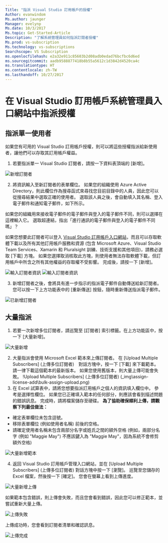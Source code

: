 ```yaml
---
Title: "指派 Visual Studio 訂用帳戶的授權"
Author: evanwindom
Ms.author: jaunger
Manager: evelynp
Ms.date: 10/3/2017
Ms.topic: Get-Started-Article
Description: "了解系統管理員如何指派訂閱者授權"
Ms.prod: vs-subscription
Ms.technology: vs-subscriptions
Searchscope: VS Subscription
ms.openlocfilehash: e2a32e911c85603b2d08adb0edad76bcfbc6d6ed
ms.sourcegitcommit: aadb9588877418b8b55a5612c1d3842d4520ca4c
ms.translationtype: HT
ms.contentlocale: zh-TW
ms.lasthandoff: 10/27/2017
---
```

# <a name="assigning-licenses-in-the-visual-studio-subscriptions-administrator-portal"></a>在 Visual Studio 訂用帳戶系統管理員入口網站中指派授權
## <a name="assigning-a-single-user"></a>指派單一使用者
如果您有可用的 Visual Studio 訂用帳戶授權，則可以將這些授權指派給新使用者，讓他們可以存取其訂用帳戶權益。 
1.  若要指派單一 Visual Studio 訂閱者，請按一下資料表頂端的 [新增]。

![新增訂閱者](_img\assign-license-add\assign-license-add.png)

2.  將資訊輸入至新訂閱者的表單欄位。 如果您的組織使用 Azure Active Directory，則此欄位作為搜尋函式來尋找您目前目錄中的人員，因此您可以從搜尋結果中選取正確的使用者。 選取該人員之後，會自動填入其名稱、登入電子郵件和通知電子郵件，如下所示。 

如果您的組織用來接收電子郵件的電子郵件與登入的電子郵件不同，則可以選擇在這裡輸入它。 選取超連結，指出「進行通訊的電子郵件與登入的電子郵件不同嗎」？ 

如果您想要此訂閱者可以登入 [Visual Studio 訂用帳戶入口網站](https:/my.visualstudio.com)，而且可以存取軟體下載以及所有其他訂用帳戶服務和資源 (包含 Microsoft Azure、Visual Studio Team Services、Xamarin 和 Pluralsight 訓練、技術支援和其他項目)，請務必選取 [下載] 方塊。 如果您選擇取消核取此方塊，則使用者無法存取軟體下載，但訂用帳戶中所含之所有其他權益的存取權不受影響。 完成後，請按一下 [新增]。

![輸入訂閱者資訊](_img\assign-license-add\add-subscriber-1.png)
![輸入訂閱者資訊](_img\assign-license-add\add-subscriber-2.png)

3.  新增訂閱者之後，會將具有進一步指示的指派電子郵件自動傳送給新訂閱者。 您可以按一下上方功能表中的 [重新傳送] 按鈕，隨時重新傳送指派電子郵件。

![已新增訂閱者](_img\assign-license-add\add-subscriber-complete.png)

## <a name="bulk-assignments"></a>大量指派
1.  若要一次新增多位訂閱者，請巡覽至 [訂閱者] 索引標籤。在上方功能區中，按一下 [大量新增]。 

![大量新增](_img\assign-license-add\bulk-assign-add.png)

2. 大量指派會使用 Microsoft Excel 範本來上傳訂閱者。 在 [Upload Multiple Subscribers] (上傳多位訂閱者)　對話方塊中，按一下 [下載] 來下載範本。 請一律下載這個範本的最新版本。 如果您使用舊版本，則大量上傳可能會失敗。
!Upload Multiple Subscribers] (上傳多位訂閱者) (_img\assign-license-add\bulk-assign-upload.png)
3.  在 Excel 試算表中，請將您想要指派訂用帳戶之個人的資訊填入欄位中。 參考是選擇性欄位。 如果您已正確填入範本的任何部分，則應該會看到描述問題的錯誤訊息。 完成時，請將檔案儲存至硬碟。
**為了協助確保順利上傳，請觀察下列最佳做法：**
- 確定表單欄位未包含逗號。
- 移除表單欄位 (例如使用者名稱) 前後的空格。
- 請確定使用者名稱未包含兩部分名字或姓氏之間的額外空格 (例如，兩部分名字 (例如 "Maggie May") 不應該鍵入為 "Maggie  May"，因為系統不會修剪額外空格)

![大量新增範本](_img\assign-license-add\bulk-template.png)

4.  返回 Visual Studio 訂用帳戶管理入口網站，並在 [Upload Multiple Subscribers] (上傳多位訂閱者) 對話方塊中按一下 [瀏覽]。 巡覽至您儲存的 Excel 檔案，然後按一下 [確定]。 您會在螢幕上看到上傳進度。 

![大量新增上傳](_img\assign-license-add\bulk-assign-upload-2.png)

如果範本包含錯誤，則上傳會失敗，而且您會看到錯誤，因此您可以修正範本，並嘗試重新大量上傳。

![上傳失敗](_img\assign-license-add\bulk-assign-upload-fail.png)

上傳成功時，您會看到訂閱者清單和確認訊息。

![上傳完成](_img\assign-license-add\bulk-assign-upload-complete.png)